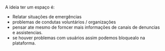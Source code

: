 A ideia ter um espaço é:
- Relatar situações de emergências
- problemas de condutas voluntários / organizações
- pensar ate mesmo de forncer mais informações de canais de denuncias e assistencias.
- se houver problemas com usuários assim podemos bloquealo na plataforma.
